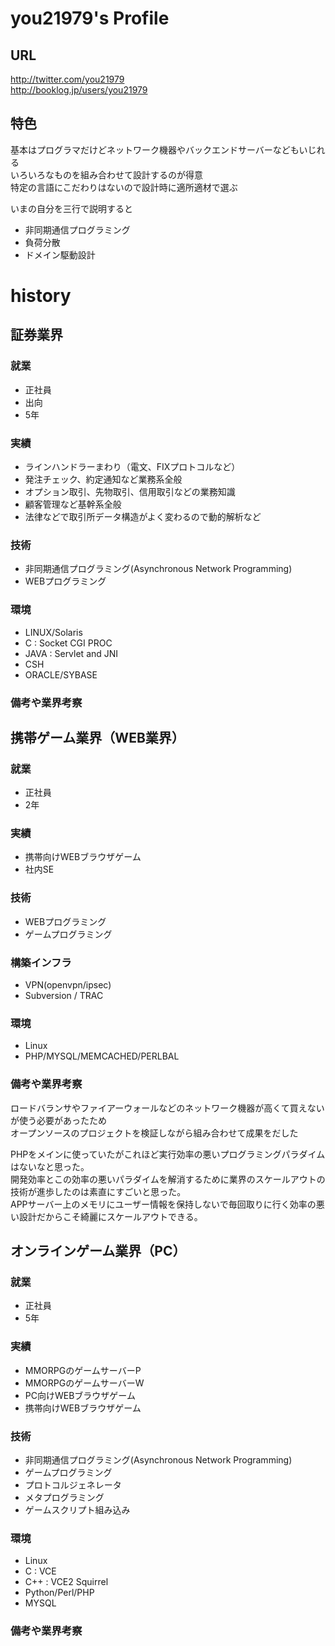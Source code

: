 you21979's Profile
=======
## URL
http://twitter.com/you21979  
http://booklog.jp/users/you21979  

## 特色
基本はプログラマだけどネットワーク機器やバックエンドサーバーなどもいじれる  
いろいろなものを組み合わせて設計するのが得意  
特定の言語にこだわりはないので設計時に適所適材で選ぶ  

いまの自分を三行で説明すると
* 非同期通信プログラミング
* 負荷分散
* ドメイン駆動設計

# history

## 証券業界
### 就業
* 正社員
* 出向
* 5年

### 実績
* ラインハンドラーまわり（電文、FIXプロトコルなど）
* 発注チェック、約定通知など業務系全般
* オプション取引、先物取引、信用取引などの業務知識
* 顧客管理など基幹系全般
* 法律などで取引所データ構造がよく変わるので動的解析など

### 技術
* 非同期通信プログラミング(Asynchronous Network Programming)
* WEBプログラミング

### 環境
* LINUX/Solaris
* C : Socket CGI PROC
* JAVA : Servlet and JNI
* CSH
* ORACLE/SYBASE

### 備考や業界考察


## 携帯ゲーム業界（WEB業界）
### 就業
* 正社員
* 2年

### 実績
* 携帯向けWEBブラウザゲーム
* 社内SE

### 技術
* WEBプログラミング
* ゲームプログラミング

### 構築インフラ
* VPN(openvpn/ipsec)
* Subversion / TRAC

### 環境
* Linux
* PHP/MYSQL/MEMCACHED/PERLBAL

### 備考や業界考察
ロードバランサやファイアーウォールなどのネットワーク機器が高くて買えないが使う必要があったため  
オープンソースのプロジェクトを検証しながら組み合わせて成果をだした  
  
PHPをメインに使っていたがこれほど実行効率の悪いプログラミングパラダイムはないなと思った。  
開発効率とこの効率の悪いパラダイムを解消するために業界のスケールアウトの技術が進歩したのは素直にすごいと思った。  
APPサーバー上のメモリにユーザー情報を保持しないで毎回取りに行く効率の悪い設計だからこそ綺麗にスケールアウトできる。  

## オンラインゲーム業界（PC）
### 就業
* 正社員
* 5年

### 実績
* MMORPGのゲームサーバーP
* MMORPGのゲームサーバーW
* PC向けWEBブラウザゲーム
* 携帯向けWEBブラウザゲーム

### 技術
* 非同期通信プログラミング(Asynchronous Network Programming)
* ゲームプログラミング
* プロトコルジェネレータ
* メタプログラミング
* ゲームスクリプト組み込み

### 環境
* Linux
* C : VCE
* C++ : VCE2 Squirrel
* Python/Perl/PHP
* MYSQL

### 備考や業界考察

